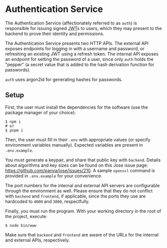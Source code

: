 # Authentication Service
The Authentication Service (affectionately referred to as `auth`) is responsible for issuing signed <abbr title="JSON Web Token">JWT</abbr>s to users, which they may present to the backend to prove their identity and permissions.

The Authentication Service presents two HTTP APIs. The external API exposes endpoints for logging in with a username and password, or refreshing an existing JWT using a refresh token. The internal API exposes an endpoint for setting the password of a user, since only `auth` holds the "pepper" (a secret value that is added to the hash derivation function for passwords).

`auth` uses argon2id for generating hashes for passwords.

## Setup
First, the user must install the dependencies for the software (use the package manager of your choice):
```shell
$ npm i
# or
$ pnpm i
```

Then, the user must fill in their `.env` with appropriate values (or specify environment variables manually).
Expected variables are present in `.env.example`.

You must generate a keypair, and share that public key with `backend`. Details about algorithms and key sizes can be found on this Jose issue page: https://github.com/panva/jose/issues/210. A sample `openssl` command is provided in `.env.example` for your convenience.

The port numbers for the internal and external API servers are configurable through the environment as well. Please ensure that they do not conflict with `backend` and `frontend`, if applicable, since the ports they use are hardcoded to `4000` and `3000`, respectfully.

Finally, you must run the program. With your working directory in the root of the project, execute:
```shell
$ node bin/www
```

Make sure that `backend` and `frontend` are aware of the URLs for the internal and external APIs, respectively.
